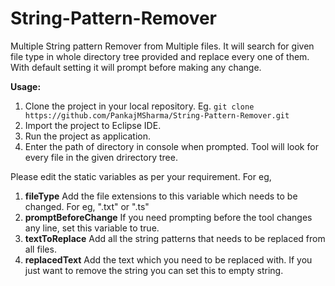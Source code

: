 # String-Pattern-Remover
Multiple String pattern Remover from Multiple files.
It will search for given file type in whole directory tree provided and replace every one of them. With default setting it will prompt before making any change.

**Usage:**
1.  Clone the project in your local repository.
    Eg. `git clone https://github.com/PankajMSharma/String-Pattern-Remover.git`
2.  Import the project to Eclipse IDE.
3.  Run the project as application.
4.  Enter the path of directory in console when prompted. Tool will look for every file in the given drirectory tree.

Please edit the static variables as per your requirement. For eg,
1.  **fileType**
    Add the file extensions to this variable which needs to be changed. For eg, ".txt" or ".ts"
2.  **promptBeforeChange** 
    If you need prompting before the tool changes any line, set this variable to true.
3.  **textToReplace**
    Add all the string patterns that needs to be replaced from all files.
4.  **replacedText**
    Add the text which you need to be replaced with. If you just want to remove the string you can set this to empty string.
